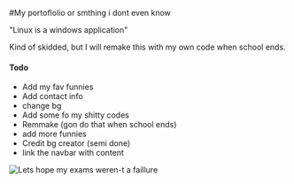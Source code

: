 #My portoflolio 
or smthing i dont even know

"Linux is a windows application"

Kind of skidded, but I will remake this with my own code when school ends.


#### Todo
 - Add my fav funnies
 - Add contact info
 - change bg
 - Add some fo my shitty codes
 - Remmake (gon do that when school ends)
 - add more funnies
 - Credit bg creator (semi done)
 - link the navbar with content


![Lets hope my exams weren-t a faillure](https://kopamed.cf/cats_vibing.gif)
